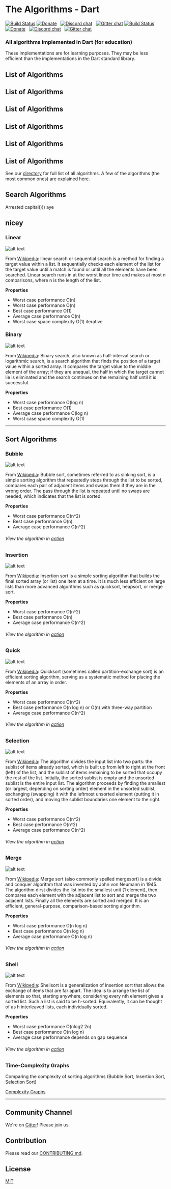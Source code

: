 # The Algorithms - Dart

[![Build Status](https://travis-ci.com/TheAlgorithms/Dart.svg?branch=master)](https://travis-ci.com/TheAlgorithms/Dart)
[![Donate](https://img.shields.io/badge/Donate-PayPal-greeen.svg)](https://www.paypal.me/TheAlgorithms/100) &nbsp;
[![Discord chat](https://img.shields.io/discord/808045925556fg3414682782.svg?logo=discord&colorB=5865F2)](https://the-algorithms.com/discord/) &nbsp;
[![Gitter chat](https://badges.gitter.im/gitterHQ/gitter.png)](https://gitter.im/#TheAlgorithms_community:gitter.im)
[![Build Status](https://travis-ci.com/TheAlgorithms/Dart.svg?branch=master)](https://travis-ci.com/TheAlgorithms/Dart)
[![Donate](https://img.shields.io/badge/Donate-PayPal-greeen.svg)](https://www.paypal.me/TheAlgorithms/100) &nbsp;
[![Discord chat](https://img.shields.io/discord/808045925556fg3414682782.svg?logo=discord&colorB=5865F2)](https://the-algorithms.com/discord/) &nbsp;
[![Gitter chat](https://badges.gitter.im/gitterHQ/gitter.png)](https://gitter.im/#TheAlgorithms_community:gitter.im)
### All algorithms implemented in Dart (for education)

These implementations are for learning purposes. They may be less efficient than the implementations in the Dart standard library.

## List of Algorithms

## List of Algorithms

## List of Algorithms

## List of Algorithms

## List of Algorithms

## List of Algorithms
See our [directory](https://github.com/TheAlgorithms/Dart/blob/master/DIRECTORY.md) for full list of all algorithms. A few of the algorithms (the most common ones) are explained here.

## Search Algorithms
Arrested capital))))
aye
## nicey
### Linear
![alt text][linear-image]

From [Wikipedia][linear-wiki]: linear search or sequential search is a method for finding a target value within a list. It sequentially checks each element of the list for the target value until a match is found or until all the elements have been searched.
  Linear search runs in at the worst linear time and makes at most n comparisons, where n is the length of the list.

__Properties__
* Worst case performance    O(n)
* Worst case performance    O(n)
* Best case performance    O(1)
* Average case performance    O(n)
* Worst case space complexity    O(1) iterative


### Binary
![alt text][binary-image]

From [Wikipedia][binary-wiki]: Binary search, also known as half-interval search or logarithmic search, is a search algorithm that finds the position of a target value within a sorted array. It compares the target value to the middle element of the array; if they are unequal, the half in which the target cannot lie is eliminated and the search continues on the remaining half until it is successful.

__Properties__
* Worst case performance    O(log n)
* Best case performance    O(1)
* Average case performance    O(log n)
* Worst case space complexity    O(1)

----------------------------------------------------------------------------------------------------------------------

## Sort Algorithms


### Bubble
![alt text][bubble-image]

From [Wikipedia][bubble-wiki]: Bubble sort, sometimes referred to as sinking sort, is a simple sorting algorithm that repeatedly steps through the list to be sorted, compares each pair of adjacent items and swaps them if they are in the wrong order. The pass through the list is repeated until no swaps are needed, which indicates that the list is sorted.

__Properties__
* Worst case performance    O(n^2)
* Best case performance    O(n)
* Average case performance    O(n^2)

###### View the algorithm in [action][bubble-toptal]



### Insertion
![alt text][insertion-image]

From [Wikipedia][insertion-wiki]: Insertion sort is a simple sorting algorithm that builds the final sorted array (or list) one item at a time. It is much less efficient on large lists than more advanced algorithms such as quicksort, heapsort, or merge sort.

__Properties__
* Worst case performance    O(n^2)
* Best case performance    O(n)
* Average case performance    O(n^2)

###### View the algorithm in [action][insertion-toptal]


### Quick
![alt text][quick-image]

From [Wikipedia][quick-wiki]: Quicksort (sometimes called partition-exchange sort) is an efficient sorting algorithm, serving as a systematic method for placing the elements of an array in order.

__Properties__
* Worst case performance    O(n^2)
* Best case performance    O(n log n) or O(n) with three-way partition
* Average case performance    O(n^2)

###### View the algorithm in [action][quick-toptal]

### Selection
![alt text][selection-image]

From [Wikipedia][selection-wiki]: The algorithm divides the input list into two parts: the sublist of items already sorted, which is built up from left to right at the front (left) of the list, and the sublist of items remaining to be sorted that occupy the rest of the list. Initially, the sorted sublist is empty and the unsorted sublist is the entire input list. The algorithm proceeds by finding the smallest (or largest, depending on sorting order) element in the unsorted sublist, exchanging (swapping) it with the leftmost unsorted element (putting it in sorted order), and moving the sublist boundaries one element to the right.

__Properties__
* Worst case performance    O(n^2)
* Best case performance    O(n^2)
* Average case performance    O(n^2)

###### View the algorithm in [action][selection-toptal]


### Merge
![alt text][merge-image]

From [Wikipedia][merge-wiki]: Merge sort (also commonly spelled mergesort) is a divide and conquer algorithm that was invented by John von Neumann in 1945. The algorithm dirst divides the list into the smallest unit (1 element), then compares each element with the adjacent list to sort and merge the two adjacent lists. Finally all the elements are sorted and merged. It is an efficient, general-purpose, comparison-based sorting algorithm.

__Properties__
* Worst case performance    O(n log n)
* Best case performance    O(n log n)
* Average case performance    O(n log n)

###### View the algorithm in [action][merge-toptal]


### Shell
![alt text][shell-image]

From [Wikipedia][shell-wiki]:  Shellsort is a generalization of insertion sort that allows the exchange of items that are far apart.  The idea is to arrange the list of elements so that, starting anywhere, considering every nth element gives a sorted list.  Such a list is said to be h-sorted.  Equivalently, it can be thought of as h interleaved lists, each individually sorted.

__Properties__
* Worst case performance O(nlog2 2n)
* Best case performance O(n log n)
* Average case performance depends on gap sequence

###### View the algorithm in [action][shell-toptal]

### Time-Complexity Graphs

Comparing the complexity of sorting algorithms (Bubble Sort, Insertion Sort, Selection Sort)

[Complexity Graphs](https://github.com/prateekiiest/Python/blob/master/sorts/sortinggraphs.png)

[bubble-toptal]: https://www.toptal.com/developers/sorting-algorithms/bubble-sort
[bubble-wiki]: https://en.wikipedia.org/wiki/Bubble_sort
[bubble-image]: https://upload.wikimedia.org/wikipedia/commons/thumb/8/83/Bubblesort-edited-color.svg/220px-Bubblesort-edited-color.svg.png "Bubble Sort"

[insertion-toptal]: https://www.toptal.com/developers/sorting-algorithms/insertion-sort
[insertion-wiki]: https://en.wikipedia.org/wiki/Insertion_sort
[insertion-image]: https://upload.wikimedia.org/wikipedia/commons/7/7e/Insertionsort-edited.png "Insertion Sort"

[quick-toptal]: https://www.toptal.com/developers/sorting-algorithms/quick-sort
[quick-wiki]: https://en.wikipedia.org/wiki/Quicksort
[quick-image]: https://upload.wikimedia.org/wikipedia/commons/6/6a/Sorting_quicksort_anim.gif "Quick Sort"

[merge-toptal]: https://www.toptal.com/developers/sorting-algorithms/merge-sort
[merge-wiki]: https://en.wikipedia.org/wiki/Merge_sort
[merge-image]: https://upload.wikimedia.org/wikipedia/commons/c/cc/Merge-sort-example-300px.gif "Merge Sort"

[selection-toptal]: https://www.toptal.com/developers/sorting-algorithms/selection-sort
[selection-wiki]: https://en.wikipedia.org/wiki/Selection_sort
[selection-image]: https://upload.wikimedia.org/wikipedia/commons/thumb/b/b0/Selection_sort_animation.gif/250px-Selection_sort_animation.gif "Selection Sort Sort"

[shell-toptal]: https://www.toptal.com/developers/sorting-algorithms/shell-sort
[shell-wiki]: https://en.wikipedia.org/wiki/Shellsort
[shell-image]: https://upload.wikimedia.org/wikipedia/commons/d/d8/Sorting_shellsort_anim.gif "Shell Sort"

[linear-wiki]: https://en.wikipedia.org/wiki/Linear_search
[linear-image]: http://www.tutorialspoint.com/data_structures_algorithms/images/linear_search.gif

[binary-wiki]: https://en.wikipedia.org/wiki/Binary_search_algorithm
[binary-image]: https://upload.wikimedia.org/wikipedia/commons/f/f7/Binary_search_into_array.png

----------------------------------------------------------------------------------

## Community Channel

We're on [Gitter](https://gitter.im/TheAlgorithms)! Please join us.

## Contribution

Please read our [CONTRIBUTING.md](https://github.com/TheAlgorithms/Dart/blob/master/CONTRIBUTING.md).

## License

[MIT](https://github.com/TheAlgorithms/Dart/blob/master/LICENSE)
